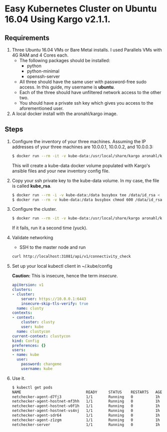 # Easy Kubernetes Cluster on Ubuntu 16.04 Using Kargo v2.1.1.

## Requirements
1. Three Ubuntu 16.04 VMs or Bare Metal installs.  I used Parallels VMs with 4G RAM and 4 Cores each.
	* The following packages should be installed:
		* python
		* python-minimal
		* openssh-server
	* All three should have the same user with password-free sudo access.  In this guide, my username is **ubuntu**.
	* Each of the three should have unfiltered network access to the other two.
	* You should have a private ssh key which gives you access to the aforementioned user.
1. A local docker install with the aronahl/kargo image.

## Steps
1. Configure the inventory of your three machines.  Assuming the IP addresses of your three machines are 10.0.0.1, 10.0.0.2, and 10.0.0.3:

	```bash
	$ docker run --rm -it -v kube-data:/usr/local/share/kargo aronahl/kargo python3 ./contrib/inventory_builder/inventory.py 10.0.0.1 10.0.0.2 10.0.0.3
	```
	
	This will create a kube-data docker volume populated with Kargo's ansible files and your new inventory config file.
	
1. Copy your ssh private key to the kube-data volume.  In my case, the file is called **kube_rsa**.

	```bash
	$ docker run --rm -i -v kube-data:/data busybox tee /data/id_rsa < kube_rsa
	$ docker run --rm -v kube-data:/data busybox chmod 600 /data/id_rsa
	```
	
1. Configure the cluster.

	```bash
	$ docker run --rm -it -v kube-data:/usr/local/share/kargo aronahl/kargo ansible-playbook -i ./inventory.cfg cluster.yml -b -v --private-key=./id_rsa -u ubuntu -e deploy_netchecker=true
	```
	If it fails, run it a second time (yuck).
	
1. Validate networking
	* SSH to the master node and run

	```bash
	curl http://localhost:31081/api/v1/connectivity_check
	```
1. Set up your local kubectl client in ~/.kube/config

	**Caution:** This is insecure, hence the term *insecure*.

	```yaml
	apiVersion: v1
	clusters:
	- cluster:
	    server: https://10.0.0.1:6443
	    insecure-skip-tls-verify: true
	  name: clusty
	contexts:
	- context:
	    cluster: clusty
	    user: kube
	  name: clustycon
	current-context: clustycon
	kind: Config
	preferences: {}
	users:
	- name: kube
	  user:
	    password: changeme
	    username: kube
	```
1. Use it.

	```bash
	$ kubectl get pods
	NAME                             READY     STATUS    RESTARTS   AGE
	netchecker-agent-d7fj3           1/1       Running   0          1h
	netchecker-agent-hostnet-mf3hh   1/1       Running   0          1h
	netchecker-agent-hostnet-v0f1h   1/1       Running   0          1h
	netchecker-agent-hostnet-vs4nj   1/1       Running   0          1h
	netchecker-agent-sdr64           1/1       Running   0          1h
	netchecker-agent-z1zgm           1/1       Running   0          1h
	netchecker-server                1/1       Running   0          1h
	```
